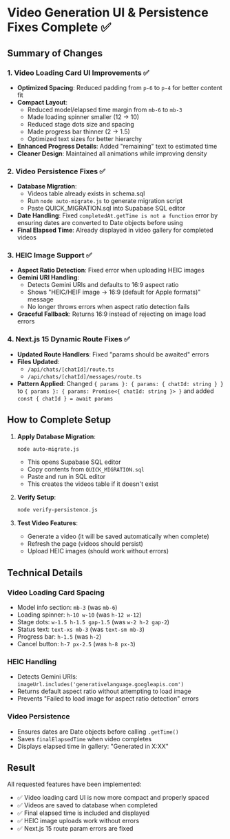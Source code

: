 # Video Generation UI & Persistence Fixes Complete ✅

## Summary of Changes

### 1. **Video Loading Card UI Improvements** ✅
- **Optimized Spacing**: Reduced padding from `p-6` to `p-4` for better content fit
- **Compact Layout**: 
  - Reduced model/elapsed time margin from `mb-6` to `mb-3`
  - Made loading spinner smaller (12 → 10)
  - Reduced stage dots size and spacing
  - Made progress bar thinner (2 → 1.5)
  - Optimized text sizes for better hierarchy
- **Enhanced Progress Details**: Added "remaining" text to estimated time
- **Cleaner Design**: Maintained all animations while improving density

### 2. **Video Persistence Fixes** ✅
- **Database Migration**: 
  - Videos table already exists in schema.sql
  - Run `node auto-migrate.js` to generate migration script
  - Paste QUICK_MIGRATION.sql into Supabase SQL editor
- **Date Handling**: Fixed `completedAt.getTime is not a function` error by ensuring dates are converted to Date objects before using
- **Final Elapsed Time**: Already displayed in video gallery for completed videos

### 3. **HEIC Image Support** ✅
- **Aspect Ratio Detection**: Fixed error when uploading HEIC images
- **Gemini URI Handling**: 
  - Detects Gemini URIs and defaults to 16:9 aspect ratio
  - Shows "HEIC/HEIF image → 16:9 (default for Apple formats)" message
  - No longer throws errors when aspect ratio detection fails
- **Graceful Fallback**: Returns 16:9 instead of rejecting on image load errors

### 4. **Next.js 15 Dynamic Route Fixes** ✅
- **Updated Route Handlers**: Fixed "params should be awaited" errors
- **Files Updated**:
  - `/api/chats/[chatId]/route.ts`
  - `/api/chats/[chatId]/messages/route.ts`
- **Pattern Applied**: Changed `{ params }: { params: { chatId: string } }` to `{ params }: { params: Promise<{ chatId: string }> }` and added `const { chatId } = await params`

## How to Complete Setup

1. **Apply Database Migration**:
   ```bash
   node auto-migrate.js
   ```
   - This opens Supabase SQL editor
   - Copy contents from `QUICK_MIGRATION.sql`
   - Paste and run in SQL editor
   - This creates the videos table if it doesn't exist

2. **Verify Setup**:
   ```bash
   node verify-persistence.js
   ```

3. **Test Video Features**:
   - Generate a video (it will be saved automatically when complete)
   - Refresh the page (videos should persist)
   - Upload HEIC images (should work without errors)

## Technical Details

### Video Loading Card Spacing
- Model info section: `mb-3` (was `mb-6`)
- Loading spinner: `h-10 w-10` (was `h-12 w-12`)
- Stage dots: `w-1.5 h-1.5 gap-1.5` (was `w-2 h-2 gap-2`)
- Status text: `text-xs mb-3` (was `text-sm mb-3`)
- Progress bar: `h-1.5` (was `h-2`)
- Cancel button: `h-7 px-2.5` (was `h-8 px-3`)

### HEIC Handling
- Detects Gemini URIs: `imageUrl.includes('generativelanguage.googleapis.com')`
- Returns default aspect ratio without attempting to load image
- Prevents "Failed to load image for aspect ratio detection" errors

### Video Persistence
- Ensures dates are Date objects before calling `.getTime()`
- Saves `finalElapsedTime` when video completes
- Displays elapsed time in gallery: "Generated in X:XX"

## Result
All requested features have been implemented:
- ✅ Video loading card UI is now more compact and properly spaced
- ✅ Videos are saved to database when completed
- ✅ Final elapsed time is included and displayed
- ✅ HEIC image uploads work without errors
- ✅ Next.js 15 route param errors are fixed
